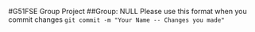#G51FSE Group Project
##Group: NULL
Please use this format when you commit changes
```git commit -m "Your Name -- Changes you made"```

